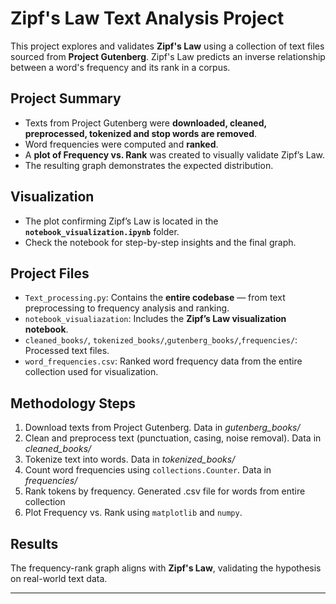 # Zipf's Law Text Analysis Project

This project explores and validates **Zipf's Law** using a collection of text files sourced from **Project Gutenberg**. Zipf's Law predicts an inverse relationship between a word's frequency and its rank in a corpus.

## Project Summary

- Texts from Project Gutenberg were **downloaded, cleaned, preprocessed, tokenized and stop words are removed**.
- Word frequencies were computed and **ranked**.
- A **plot of Frequency vs. Rank** was created to visually validate Zipf’s Law.
- The resulting graph demonstrates the expected distribution.

##  Visualization

- The plot confirming Zipf’s Law is located in the **`notebook_visualization.ipynb`** folder.
- Check the notebook for step-by-step insights and the final graph.

##  Project Files

- `Text_processing.py`: Contains the **entire codebase** — from text preprocessing to frequency analysis and ranking.
- `notebook_visualiazation`: Includes the **Zipf’s Law visualization notebook**.
- `cleaned_books/`, `tokenized_books/`,`gutenberg_books/`,`frequencies/`: Processed text files.
- `word_frequencies.csv`: Ranked word frequency data from the entire collection used for visualization.

##  Methodology Steps

1. Download texts from Project Gutenberg.   Data in *gutenberg_books/*
2. Clean and preprocess text (punctuation, casing, noise removal). Data in *cleaned_books/*
3. Tokenize text into words. Data in *tokenized_books/*
4. Count word frequencies using `collections.Counter`.  Data in *frequencies/*
5. Rank tokens by frequency. Generated .csv file for words from entire collection
6. Plot Frequency vs. Rank using `matplotlib` and `numpy`.

##  Results

The frequency-rank graph aligns with **Zipf's Law**, validating the hypothesis on real-world text data.

---


